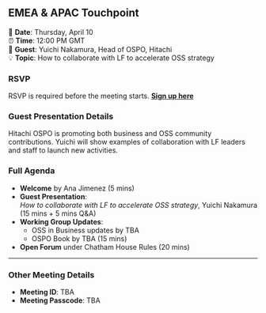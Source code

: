 ## EMEA & APAC Touchpoint  

📅 **Date**: Thursday, April 10  
⏰ **Time**: 12:00 PM GMT  
🎤 **Guest**: Yuichi Nakamura, Head of OSPO, Hitachi  
💡 **Topic**: How to collaborate with LF to accelerate OSS strategy  

### RSVP  
RSVP is required before the meeting starts. **[Sign up here](https://zoom-lfx.platform.linuxfoundation.org/meeting/96647744193?password=2eca0a51-4ed2-485e-a954-f7a55bebf9b2)**  

### Guest Presentation Details  

Hitachi OSPO is promoting both business and OSS community contributions. Yuichi will show examples of collaboration with LF leaders and staff to launch new activities.  

### Full Agenda  
- **Welcome** by Ana Jimenez (5 mins)  
- **Guest Presentation**:  
  *How to collaborate with LF to accelerate OSS strategy*, Yuichi Nakamura (15 mins + 5 mins Q&A)  
- **Working Group Updates**:  
  - OSS in Business updates by TBA
  - OSPO Book by TBA (15 mins)  
- **Open Forum** under Chatham House Rules (20 mins)  

---

### Other Meeting Details  
- **Meeting ID**: TBA
- **Meeting Passcode**: TBA
